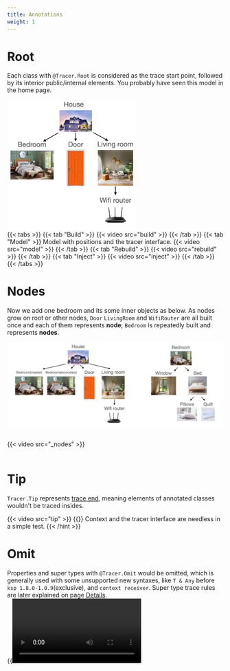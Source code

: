 ```yaml
---
title: Annotations
weight: 1
---
```


# Root
Each class with `@Tracer.Root` is considered as the trace start point, followed by its interior
public/internal elements. You probably have seen this model in the home page. 

<img src=../../singleBedroomHouse.png width=300/>
<br>
{{< tabs >}}
{{< tab "Build" >}} {{< video src="build" >}} {{< /tab >}}
{{< tab "Model" >}} 
Model with positions and the tracer interface. 
{{< video src="model" >}} 
{{< /tab >}}
{{< tab "Rebuild" >}} {{< video src="rebuild" >}} {{< /tab >}}
{{< tab "Inject" >}} {{< video src="inject" >}} {{< /tab >}}
{{< /tabs >}}
<br>

# Nodes
Now we add one bedroom and its some inner objects as below. As nodes grow on root or other nodes, 
`Door` `LivingRoom` and `WifiRouter` are all built once and each of them represents **node**; 
`Bedroom` is repeatedly built and represents **nodes**.      

<img src=../doubleBedroomsHouse.png />
<br><br>

{{< video src="_nodes" >}}
<br><br>

# Tip
`Tracer.Tip` represents [trace end](https://apollokwok.github.io/TracerTutorial/docs/usage/details/#trace-ends), 
meaning elements of annotated classes wouldn't be traced insides.

{{< video src="tip" >}}
{{<hint info >}}
Context and the tracer interface are needless in a simple test.
{{< /hint >}}
<br>

# Omit
Properties and super types with `@Tracer.Omit` would be omitted, which is generally used 
with some unsupported new syntaxes, like `T & Any` before `ksp 1.8.0-1.0.9`(exclusive), 
and `context receiver`. Super type trace rules are later explained on page 
[Details](https://apollokwok.github.io/TracerTutorial/docs/usage/details/#partial-traceable-super-types). 
<br> 
{{<video src="omit" >}}  
{{<hint info >}}
`abstract class` makes inside abstract properties and functions needless to implement, which eases 
the test.
{{< /hint >}}